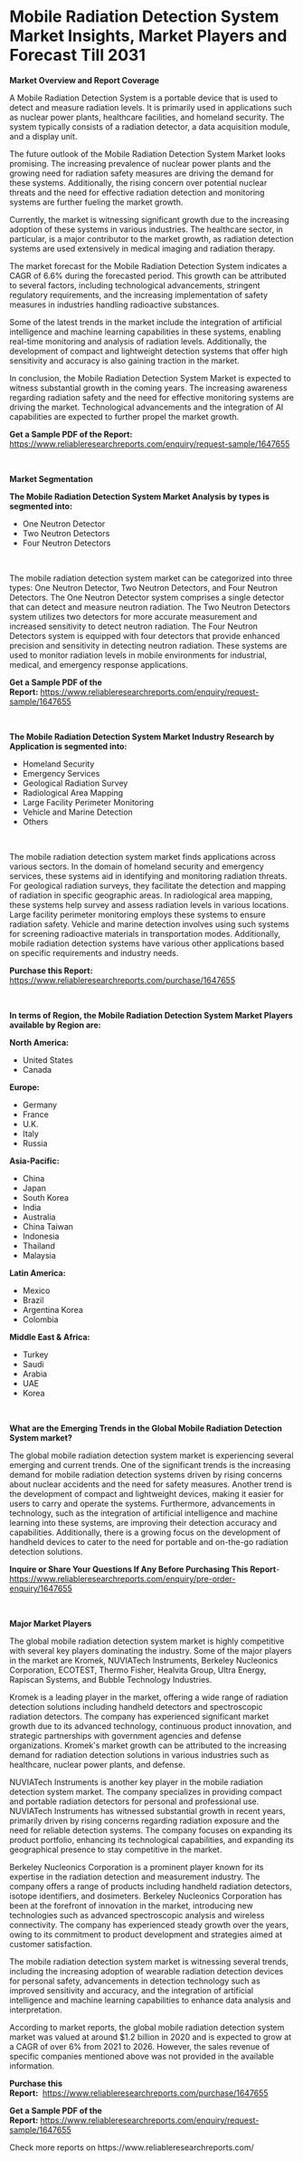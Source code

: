 <p><h1>Mobile Radiation Detection System Market Insights, Market Players and Forecast Till 2031</h1></p><p><strong>Market Overview and Report Coverage</strong></p>
<p><p>A Mobile Radiation Detection System is a portable device that is used to detect and measure radiation levels. It is primarily used in applications such as nuclear power plants, healthcare facilities, and homeland security. The system typically consists of a radiation detector, a data acquisition module, and a display unit.</p><p>The future outlook of the Mobile Radiation Detection System Market looks promising. The increasing prevalence of nuclear power plants and the growing need for radiation safety measures are driving the demand for these systems. Additionally, the rising concern over potential nuclear threats and the need for effective radiation detection and monitoring systems are further fueling the market growth.</p><p>Currently, the market is witnessing significant growth due to the increasing adoption of these systems in various industries. The healthcare sector, in particular, is a major contributor to the market growth, as radiation detection systems are used extensively in medical imaging and radiation therapy.</p><p>The market forecast for the Mobile Radiation Detection System indicates a CAGR of 6.6% during the forecasted period. This growth can be attributed to several factors, including technological advancements, stringent regulatory requirements, and the increasing implementation of safety measures in industries handling radioactive substances.</p><p>Some of the latest trends in the market include the integration of artificial intelligence and machine learning capabilities in these systems, enabling real-time monitoring and analysis of radiation levels. Additionally, the development of compact and lightweight detection systems that offer high sensitivity and accuracy is also gaining traction in the market.</p><p>In conclusion, the Mobile Radiation Detection System Market is expected to witness substantial growth in the coming years. The increasing awareness regarding radiation safety and the need for effective monitoring systems are driving the market. Technological advancements and the integration of AI capabilities are expected to further propel the market growth.</p></p>
<p><strong>Get a Sample PDF of the Report:</strong> <a href="https://www.reliableresearchreports.com/enquiry/request-sample/1647655">https://www.reliableresearchreports.com/enquiry/request-sample/1647655</a></p>
<p>&nbsp;</p>
<p><strong>Market Segmentation</strong></p>
<p><strong>The Mobile Radiation Detection System Market Analysis by types is segmented into:</strong></p>
<p><ul><li>One Neutron Detector</li><li>Two Neutron Detectors</li><li>Four Neutron Detectors</li></ul></p>
<p>&nbsp;</p>
<p><p>The mobile radiation detection system market can be categorized into three types: One Neutron Detector, Two Neutron Detectors, and Four Neutron Detectors. The One Neutron Detector system comprises a single detector that can detect and measure neutron radiation. The Two Neutron Detectors system utilizes two detectors for more accurate measurement and increased sensitivity to detect neutron radiation. The Four Neutron Detectors system is equipped with four detectors that provide enhanced precision and sensitivity in detecting neutron radiation. These systems are used to monitor radiation levels in mobile environments for industrial, medical, and emergency response applications.</p></p>
<p><strong>Get a Sample PDF of the Report:</strong>&nbsp;<a href="https://www.reliableresearchreports.com/enquiry/request-sample/1647655">https://www.reliableresearchreports.com/enquiry/request-sample/1647655</a></p>
<p>&nbsp;</p>
<p><strong>The Mobile Radiation Detection System Market Industry Research by Application is segmented into:</strong></p>
<p><ul><li>Homeland Security</li><li>Emergency Services</li><li>Geological Radiation Survey</li><li>Radiological Area Mapping</li><li>Large Facility Perimeter Monitoring</li><li>Vehicle and Marine Detection</li><li>Others</li></ul></p>
<p>&nbsp;</p>
<p><p>The mobile radiation detection system market finds applications across various sectors. In the domain of homeland security and emergency services, these systems aid in identifying and monitoring radiation threats. For geological radiation surveys, they facilitate the detection and mapping of radiation in specific geographic areas. In radiological area mapping, these systems help survey and assess radiation levels in various locations. Large facility perimeter monitoring employs these systems to ensure radiation safety. Vehicle and marine detection involves using such systems for screening radioactive materials in transportation modes. Additionally, mobile radiation detection systems have various other applications based on specific requirements and industry needs.</p></p>
<p><strong>Purchase this Report:</strong>&nbsp; <a href="https://www.reliableresearchreports.com/purchase/1647655">https://www.reliableresearchreports.com/purchase/1647655</a></p>
<p>&nbsp;</p>
<p><strong>In terms of Region, the Mobile Radiation Detection System Market Players available by Region are:</strong></p>
<p>
    <p> <strong> North America: </strong>
        <ul>
            <li>United States</li>
            <li>Canada</li>
        </ul>
        </p> 
    <p> <strong> Europe: </strong>
        <ul>
            <li>Germany</li>
            <li>France</li>
            <li>U.K.</li>
            <li>Italy</li>
            <li>Russia</li>
        </ul>
        </p> 
    <p> <strong> Asia-Pacific: </strong>
        <ul>
            <li>China</li>
            <li>Japan</li>
            <li>South Korea</li>
            <li>India</li>
            <li>Australia</li>
            <li>China Taiwan</li>
            <li>Indonesia</li>
            <li>Thailand</li>
            <li>Malaysia</li>
        </ul>
        </p> 
    <p> <strong> Latin America: </strong>
        <ul>
            <li>Mexico</li>
            <li>Brazil</li>
            <li>Argentina Korea</li>
            <li>Colombia</li>
        </ul>
        </p> 
    <p> <strong> Middle East & Africa: </strong>
        <ul>
            <li>Turkey</li>
            <li>Saudi</li>
            <li>Arabia</li>
            <li>UAE</li>
            <li>Korea</li>
        </ul>
    </p>
    </p>
<p>&nbsp;</p>
<p><strong>What are the Emerging Trends in the Global Mobile Radiation Detection System market?</strong></p>
<p><p>The global mobile radiation detection system market is experiencing several emerging and current trends. One of the significant trends is the increasing demand for mobile radiation detection systems driven by rising concerns about nuclear accidents and the need for safety measures. Another trend is the development of compact and lightweight devices, making it easier for users to carry and operate the systems. Furthermore, advancements in technology, such as the integration of artificial intelligence and machine learning into these systems, are improving their detection accuracy and capabilities. Additionally, there is a growing focus on the development of handheld devices to cater to the need for portable and on-the-go radiation detection solutions.</p></p>
<p><strong>Inquire or Share Your Questions If Any Before Purchasing This Report</strong>- <a href="https://www.reliableresearchreports.com/enquiry/pre-order-enquiry/1647655">https://www.reliableresearchreports.com/enquiry/pre-order-enquiry/1647655</a></p>
<p>&nbsp;</p>
<p><strong>Major Market Players</strong></p>
<p><p>The global mobile radiation detection system market is highly competitive with several key players dominating the industry. Some of the major players in the market are Kromek, NUVIATech Instruments, Berkeley Nucleonics Corporation, ECOTEST, Thermo Fisher, Healvita Group, Ultra Energy, Rapiscan Systems, and Bubble Technology Industries.</p><p>Kromek is a leading player in the market, offering a wide range of radiation detection solutions including handheld detectors and spectroscopic radiation detectors. The company has experienced significant market growth due to its advanced technology, continuous product innovation, and strategic partnerships with government agencies and defense organizations. Kromek's market growth can be attributed to the increasing demand for radiation detection solutions in various industries such as healthcare, nuclear power plants, and defense.</p><p>NUVIATech Instruments is another key player in the mobile radiation detection system market. The company specializes in providing compact and portable radiation detectors for personal and professional use. NUVIATech Instruments has witnessed substantial growth in recent years, primarily driven by rising concerns regarding radiation exposure and the need for reliable detection systems. The company focuses on expanding its product portfolio, enhancing its technological capabilities, and expanding its geographical presence to stay competitive in the market.</p><p>Berkeley Nucleonics Corporation is a prominent player known for its expertise in the radiation detection and measurement industry. The company offers a range of products including handheld radiation detectors, isotope identifiers, and dosimeters. Berkeley Nucleonics Corporation has been at the forefront of innovation in the market, introducing new technologies such as advanced spectroscopic analysis and wireless connectivity. The company has experienced steady growth over the years, owing to its commitment to product development and strategies aimed at customer satisfaction.</p><p>The mobile radiation detection system market is witnessing several trends, including the increasing adoption of wearable radiation detection devices for personal safety, advancements in detection technology such as improved sensitivity and accuracy, and the integration of artificial intelligence and machine learning capabilities to enhance data analysis and interpretation.</p><p>According to market reports, the global mobile radiation detection system market was valued at around $1.2 billion in 2020 and is expected to grow at a CAGR of over 6% from 2021 to 2026. However, the sales revenue of specific companies mentioned above was not provided in the available information.</p></p>
<p><strong>Purchase this Report:</strong>&nbsp;&nbsp;<a href="https://www.reliableresearchreports.com/purchase/1647655">https://www.reliableresearchreports.com/purchase/1647655</a></p>
<p></p>
<p><strong>Get a Sample PDF of the Report:</strong>&nbsp;<a href="https://www.reliableresearchreports.com/enquiry/request-sample/1647655">https://www.reliableresearchreports.com/enquiry/request-sample/1647655</a></p>
<p>Check more reports on https://www.reliableresearchreports.com/</p>